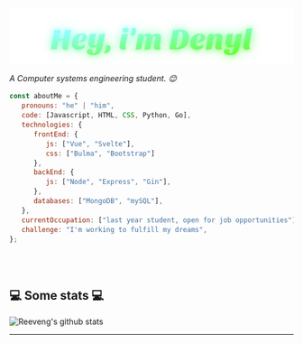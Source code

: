 <img src="https://github.com/Denyl911/Denyl911/blob/master/denyl.svg"/>


<p><em>A Computer systems engineering student. 😊</br>
</em></p>


```javascript
const aboutMe = {
   pronouns: "he" | "him",
   code: [Javascript, HTML, CSS, Python, Go],
   technologies: {
      frontEnd: {
         js: ["Vue", "Svelte"],
         css: ["Bulma", "Bootstrap"]
      },
      backEnd: {
         js: ["Node", "Express", "Gin"],
      },
      databases: ["MongoDB", "mySQL"],
   },
   currentOccupation: ["last year student, open for job opportunities"],
   challenge: "I'm working to fulfill my dreams",
};
```
</br></br>
<h2>💻 Some stats 💻</h2>

![Reeveng's github stats](https://github-readme-stats.vercel.app/api?username=Denyl911&show_icons=true&title_color=fff&icon_color=79ff97&text_color=9f9f9f&bg_color=151515)

---
